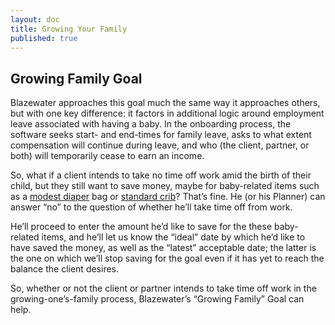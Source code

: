 ```yaml
---
layout: doc
title: Growing Your Family
published: true
---
```


## Growing Family Goal

Blazewater approaches this goal much the same way it approaches others, but with one key difference: it factors in additional logic around employment leave associated with having a baby. In the onboarding process, the software seeks start- and end-times for family leave, asks to what extent compensation will continue during leave, and who (the client, partner, or both) will temporarily cease to earn an income.

So, what if a client intends to take no time off work amid the birth of their child, but they still want to save money, maybe for baby-related items such as a [modest diaper](https://www.therealreal.com/products/women/handbags/shoulder-bags/louis-vuitton-diaper-bag?sid=pxogmz&utm_source=Google&utm_medium=shopping&cvosrc=cse.google.google&cvo_crid=80280910020&gclid=CLa_jKr-vckCFQEnHwodxJMKVQ) bag or [standard crib](http://www.poshtots.com/baby-furniture/posh/ultimate-posh/fantasy-coach/18/1376/1360/927/poshproductdetail.aspx)? That’s fine. He (or his Planner) can answer “no” to the question of whether he’ll take time off from work.

He’ll proceed to enter the amount he’d like to save for the these baby-related items, and he’ll let us know the “ideal” date by which he’d like to have saved the money, as well as the “latest” acceptable date; the latter is the one on which we’ll stop saving for the goal even if it has yet to reach the balance the client desires.

So, whether or not the client or partner intends to take time off work in the growing-one’s-family process, Blazewater’s “Growing Family” Goal can help.
